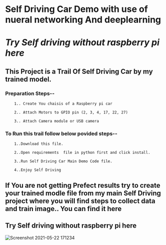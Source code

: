 # Self Driving Car Demo with use of nueral networking And deeplearning 
# _Try Self driving without raspberry pi here_
## This Project is a Trail Of Self Driving Car by my trained model.
### Preparation Steps--

        1.. Create You chaisis of a Raspberry pi car

        2.. Attach Motors to GPIO pin (2, 3, 4, 17, 22, 27)
        
        3.. Attach Camera module or USB camera
### To Run this trail follow below povided steps--

        1..Download this file.

        2..Open requirements  file in python first and click install.

        3..Run Self Driving Car Main Demo Code file.

        4..Enjoy Self Driving

## If You are not getting Prefect results try to create your trained modle file from my main Self Driving project where you will find steps to collect data and train image.. You can find it here
## Try Self driving without raspberry pi here
![Screenshot 2021-05-22 171234](https://user-images.githubusercontent.com/50290838/119225791-a3208900-bb23-11eb-9c2b-87789e91a09d.jpg)

